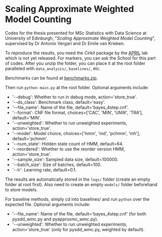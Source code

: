 # Scaling Approximate Weighted Model Counting

Codes for the thesis presented for MSc Statistics with Data Science at University of Edinburgh, "*Scaling Approximate Weighted Model Counting*", supervised by Dr Antonio Vergari and Dr Emile van Krieken.

To reproduce the results, you need the *Cirkit* package by the [APRIL](https://april-tools.github.io/) lab which is not yet released. For markers, you can ask the School for this part of codes. After you unzip the folder, you can place it at the root folder paralleled with `data_analysis/`, `baselines/`, etc.

Benchmarks can be found at [benchmarks.zip](https://github.com/vardigroup/ADDMC/releases/download/v1.0.0/benchmarks.zip).

Then run `python main.py` at the root folder. Optional arguments include:
- '--debug': Whether to run in debug mode, action='store_true'.
- '--ds_class': Benchmark class, default='easy'.
- '--file_name': Name of the file, default='bayes_4step.cnf'.
- '--format': CNF file format, choices=['CAC', 'MIN', 'UNW', 'TRA'], default='MIN'.
- '--unweighted': Whether to run unweighted experiments, action='store_true'.
- '--model': Model choice, choices=['hmm', 'ind', 'pchmm', 'inh'], default='pchmm'.
- '--num_state': Hidden state count of HMM, default=64.
- '--reordered': Whether to use the reorder version HMM, action='store_true'.
- '--sample_size': Sampled data size, default=100000.
- '--batch_size': Size of batches, default=100.
- '--lr': Learning rate, default=0.1.

The results are automatically stored in the `logs/` folder (create an empty folder at root first). Also need to create an empty `models/` folder beforehand to store models.

For baseline methods, simply cd into baselines/ and run `python` over the expected file. Optional arguments include:
- '--file_name': Name of the file, default='bayes_4step.cnf' (for both pysdd_wmc.py and pyapproxmc_wmc.py).
- '--unweighted': Whether to run unweighted experiments, action='store_true' (only for pysdd_wmc.py, weighted by default).
